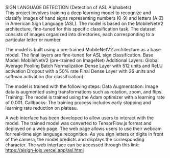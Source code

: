 SIGN LANGUAGE DETECTION (Detection of ASL Alphabets)  
This project involves training a deep learning model to recognize and classify images of hand signs representing numbers (0-9) and letters (A-Z) in American Sign Language (ASL). The model is based on the MobileNetV2 architecture, fine-tuned for this specific classification task. The dataset consists of images organized into directories, each corresponding to a particular letter or number.

The model is built using a pre-trained MobileNetV2 architecture as a base model. The final layers are fine-tuned for ASL sign classification.
Base Model: MobileNetV2 (pre-trained on ImageNet)
Additional Layers:
Global Average Pooling
Batch Normalization
Dense Layer with 512 units and ReLU activation
Dropout with a 50% rate
Final Dense Layer with 26 units and softmax activation (for classification)

The model is trained with the following steps:
Data Augmentation: Image data is augmented using transformations such as rotation, zoom, and flips.
Training: The model is trained using the Adam optimizer with a learning rate of 0.001.
Callbacks: The training process includes early stopping and learning rate reduction on plateau.

A web interface has been developed to allow users to interact with the model. 
The trained model was converted to TensorFlow.js format and deployed on a web page. The web page allows users to use their webcam for real-time sign language recognition.
As you sign letters or digits in front of the camera, the model predicts and displays the corresponding character.
The web interface can be accessed through this link:
https://aisign-lojx.vercel.app/asl.html
